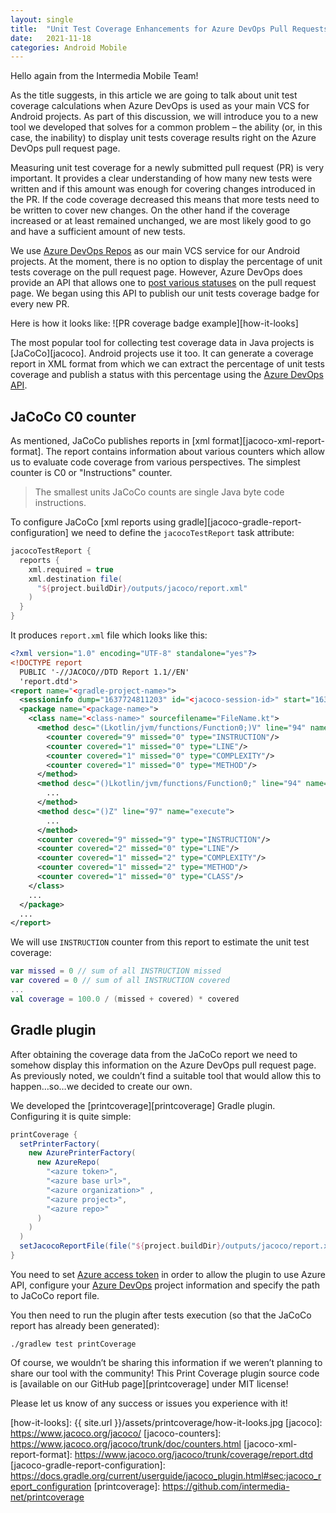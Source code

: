 ```yaml
---
layout: single
title:  "Unit Test Coverage Enhancements for Azure DevOps Pull Requests"
date:   2021-11-18
categories: Android Mobile
---
```


Hello again from the Intermedia Mobile Team!

As the title suggests, in this article we are going to talk about unit test coverage calculations when Azure DevOps is used as your main VCS for Android projects. As part of this discussion, we will introduce you to a new tool we developed that solves for a common problem – the ability (or, in this case, the inability) to display unit tests coverage results right on the Azure DevOps pull request page.

Measuring unit test coverage for a newly submitted pull request (PR) is very important. It provides a clear understanding of how many new tests were written and if this amount was enough for covering changes introduced in the PR. If the code coverage decreased this means that more tests need to be written to cover new changes. On the other hand if the coverage increased or at least remained unchanged, we are most likely good to go and have a sufficient amount of new tests.

We use [Azure DevOps Repos][azure-devops-repos] as our main
VCS service for our Android projects. At the moment, there is no option to
display the percentage of unit tests coverage on the pull request page. However, Azure DevOps
does provide an API that allows one to [post various statuses][pull-request-status-api]
on the pull request page. We began using this API to publish our unit tests coverage badge for every new PR.

Here is how it looks like:
![PR coverage badge example][how-it-looks]

The most popular tool for collecting test coverage data in Java projects is [JaCoCo][jacoco].
Android projects use it too. It can generate a coverage report in XML format from which we can extract the percentage of unit tests coverage and publish a status with this percentage
using the [Azure DevOps API][pull-request-status-api].

## JaCoCo C0 counter
As mentioned, JaCoCo publishes reports in [xml format][jacoco-xml-report-format].
The report contains information about various counters which allow us to evaluate
code coverage from various perspectives. The simplest counter is C0 or "Instructions" counter.

> The smallest units JaCoCo counts are single Java byte code instructions.

To configure JaCoCo [xml reports using gradle][jacoco-gradle-report-configuration]
we need to define the `jacocoTestReport` task attribute:
```groovy
jacocoTestReport {
  reports {
    xml.required = true
    xml.destination file(
      "${project.buildDir}/outputs/jacoco/report.xml"
    )
  }
}
```

It produces `report.xml` file which looks like this:
```xml
<?xml version="1.0" encoding="UTF-8" standalone="yes"?>
<!DOCTYPE report
  PUBLIC '-//JACOCO//DTD Report 1.1//EN'
  'report.dtd'>
<report name="<gradle-project-name>">
  <sessioninfo dump="1637724811203" id="<jacoco-session-id>" start="1637724520065"/>
  <package name="<package-name>">
    <class name="<class-name>" sourcefilename="FileName.kt">
      <method desc="(Lkotlin/jvm/functions/Function0;)V" line="94" name="&lt;init&gt;">
        <counter covered="9" missed="0" type="INSTRUCTION"/>
        <counter covered="1" missed="0" type="LINE"/>
        <counter covered="1" missed="0" type="COMPLEXITY"/>
        <counter covered="1" missed="0" type="METHOD"/>
      </method>
      <method desc="()Lkotlin/jvm/functions/Function0;" line="94" name="getBlock">
        ...
      </method>
      <method desc="()Z" line="97" name="execute">
        ...
      </method>
      <counter covered="9" missed="9" type="INSTRUCTION"/>
      <counter covered="2" missed="0" type="LINE"/>
      <counter covered="1" missed="2" type="COMPLEXITY"/>
      <counter covered="1" missed="2" type="METHOD"/>
      <counter covered="1" missed="0" type="CLASS"/>
    </class>
    ...
  </package>
  ...
</report>
```

We will use `INSTRUCTION` counter from this report to estimate the unit test coverage:

```kotlin
var missed = 0 // sum of all INSTRUCTION missed
var covered = 0 // sum of all INSTRUCTION covered
...
val coverage = 100.0 / (missed + covered) * covered
```

## Gradle plugin
After obtaining the coverage data from the JaCoCo report we need to somehow display this information on the Azure DevOps pull request page. As previously noted, we couldn’t find a suitable tool that would allow this to happen…so…we decided to create our own.

We developed the [printcoverage][printcoverage] Gradle plugin.
Configuring it is quite simple:

```groovy
printCoverage {
  setPrinterFactory(
    new AzurePrinterFactory(
      new AzureRepo(
        "<azure token>",
        "<azure base url>",
        "<azure organization>" ,
        "<azure project>",
        "<azure repo>"
      )
    )
  )
  setJacocoReportFile(file("${project.buildDir}/outputs/jacoco/report.xml"))
}
```

You need to set [Azure access token][personal-access-token] in order to allow the plugin to use Azure API, configure your [Azure DevOps][azure-devops-repos] project information and specify the path to JaCoCo report file.

You then need to run the plugin after tests execution (so that the 
JaCoCo report has already been generated):

```shell
./gradlew test printCoverage
```

Of course, we wouldn’t be sharing this information if we weren’t planning to share our tool with the community! This Print Coverage plugin source code is [available on our GitHub page][printcoverage] under MIT license!

Please let us know of any success or issues you experience with it!

[azure-devops-repos]: https://azure.microsoft.com/en-us/services/devops/repos/
[pull-request-status-api]: https://docs.microsoft.com/en-us/rest/api/azure/devops/git/pull-request-statuses/create?view=azure-devops-rest-6.0
[personal-access-token]: https://docs.microsoft.com/en-us/azure/devops/organizations/accounts/use-personal-access-tokens-to-authenticate?view=azure-devops&tabs=preview-page
[how-it-looks]: {{ site.url }}/assets/printcoverage/how-it-looks.jpg
[jacoco]: https://www.jacoco.org/jacoco/
[jacoco-counters]: https://www.jacoco.org/jacoco/trunk/doc/counters.html
[jacoco-xml-report-format]: https://www.jacoco.org/jacoco/trunk/coverage/report.dtd
[jacoco-gradle-report-configuration]: https://docs.gradle.org/current/userguide/jacoco_plugin.html#sec:jacoco_report_configuration
[printcoverage]: https://github.com/intermedia-net/printcoverage